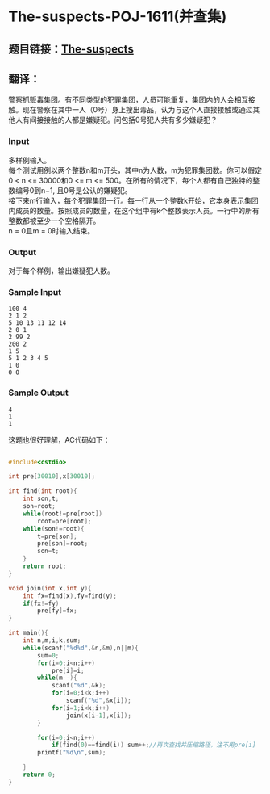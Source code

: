 # The-suspects-POJ-1611(并查集)


## 题目链接：[The-suspects](http://poj.org/problem?id=1611)
## 翻译：
警察抓贩毒集团。有不同类型的犯罪集团，人员可能重复，集团内的人会相互接触。现在警察在其中一人（0号）身上搜出毒品，认为与这个人直接接触或通过其他人有间接接触的人都是嫌疑犯。问包括0号犯人共有多少嫌疑犯？
<!--more-->

### Input
多样例输入。  
每个测试用例以两个整数n和m开头，其中n为人数，m为犯罪集团数。你可以假定0 < n <= 30000和0 <= m <= 500。在所有的情况下，每个人都有自己独特的整数编号0到n−1, 且0号是公认的嫌疑犯。  
接下来m行输入，每个犯罪集团一行。每一行从一个整数k开始，它本身表示集团内成员的数量。按照成员的数量，在这个组中有k个整数表示人员。一行中的所有整数都被至少一个空格隔开。  
n = 0且m = 0时输入结束。  
### Output
对于每个样例，输出嫌疑犯人数。
### Sample Input
    100 4
    2 1 2
    5 10 13 11 12 14
    2 0 1
    2 99 2
    200 2
    1 5
    5 1 2 3 4 5
    1 0
    0 0
    
### Sample Output
    4
    1
    1

这题也很好理解，AC代码如下：
```cpp

#include<cstdio>

int pre[30010],x[30010];

int find(int root){
    int son,t;
    son=root;
    while(root!=pre[root])
        root=pre[root];
    while(son!=root){
        t=pre[son];
        pre[son]=root;
        son=t;
    }
    return root;
}

void join(int x,int y){
    int fx=find(x),fy=find(y);
    if(fx!=fy)
        pre[fy]=fx;
}

int main(){
    int n,m,i,k,sum;
    while(scanf("%d%d",&n,&m),n||m){
        sum=0;
        for(i=0;i<n;i++)
            pre[i]=i;
        while(m--){
            scanf("%d",&k);
            for(i=0;i<k;i++)
                scanf("%d",&x[i]);
            for(i=1;i<k;i++)
                join(x[i-1],x[i]);
        }

        for(i=0;i<n;i++)
            if(find(0)==find(i)) sum++;//再次查找并压缩路径，注不用pre[i]
        printf("%d\n",sum);

    }
	return 0;
}
```
